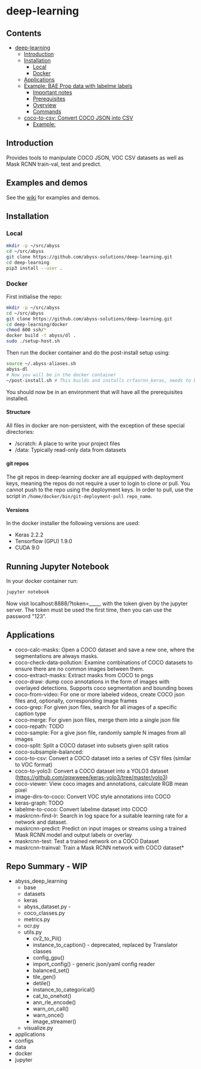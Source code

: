 deep-learning
=================
## Contents
   * [deep-learning](#deep-learning)
      * [Introduction](#introduction)
      * [Installation](#installation)
         * [Local](#local)
         * [Docker](#docker)
      * [Applications](#applications)
      * [Example: BAE Prop data with labelme labels](#example-bae-prop-data-with-labelme-labels)
         * [Important notes](#important-notes)
         * [Prerequisites](#prerequisites)
         * [Overview](#overview)
         * [Commands](#commands)
      * [coco-to-csv: Convert COCO JSON into CSV](#coco-to-csv-convert-coco-json-into-csv)
         * [Example:](#example)

## Introduction
Provides tools to manipulate COCO JSON, VOC CSV datasets as well as Mask RCNN train-val, test and predict.

## Examples and demos
See the [wiki](https://github.com/abyss-solutions/deep-learning/wiki) for examples and demos.

## Installation
### Local
```bash 
mkdir -p ~/src/abyss
cd ~/src/abyss
git clone https://github.com/abyss-solutions/deep-learning.git
cd deep-learning
pip3 install --user .
```

### Docker
First initialise the repo:
```bash 
mkdir -p ~/src/abyss
cd ~/src/abyss
git clone https://github.com/abyss-solutions/deep-learning.git
cd deep-learning/docker
chmod 600 ssh/*
docker build -t abyss/dl .
sudo ./setup-host.sh
```

Then run the docker container and do the post-install setup using:
```bash
source ~/.abyss-aliases.sh
abyss-dl
# Now you will be in the docker container
~/post-install.sh # This builds and installs crfasrnn_keras, needs to be done separately for now
```
You should now be in an environment that will have all the prerequisites installed. 

#### Structure
All files in docker are non-persistent, with the exception of these special directories:
* /scratch: A place to write your project files
* /data: Typically read-only data from datasets

#### git repos
The git repos in deep-learning docker are all equipped with deployment keys, meaning the repos do not require a user to login to clone or pull.
You cannot push to the repo using the deployment keys.
In order to pull, use the script in `/home/docker/bin/git-deployment-pull repo_name`.

#### Versions
In the docker installer the following versions are used:
* Keras 2.2.2
* Tensorflow (GPU) 1.9.0
* CUDA 9.0

## Running Jupyter Notebook
In your docker container run:
```bash
jupyter notebook
```
Now visit localhost:8888/?token=_____ with the token given by the jupyter server.
The token must be used the first time, then you can use the password "123".

## Applications
* coco-calc-masks: Open a COCO dataset and save a new one, where the segmentations are always masks.
* coco-check-data-pollution: Examine combinations of COCO datasets to ensure there are no common images between them.
* coco-extract-masks: Extract masks from COCO to pngs
* coco-draw: dump coco annotations in the form of images with overlayed detections. Supports coco segmentation and bounding boxes
* coco-from-video: For one or more labeled videos, create COCO json files and, optionally, corresponding image frames 
* coco-grep: For given json files, search for all images of a specific caption type
* coco-merge: For given json files, merge them into a single json file
* coco-repath: TODO
* coco-sample: For a give json file, randomly sample N images from all images
* coco-split: Split a COCO dataset into subsets given split ratios
* coco-subsample-balanced:
* coco-to-csv: Convert a COCO dataset into a series of CSV files (similar to VOC format)
* coco-to-yolo3: Convert a COCO dataset into a YOLO3 dataset (https://github.com/qqwweee/keras-yolo3/tree/master/yolo3)
* coco-viewer: View coco images and annotations, calculate RGB mean pixel
* image-dirs-to-coco: Convert VOC style annotations into COCO
* keras-graph: TODO
* labelme-to-coco: Convert labelme dataset into COCO
* maskrcnn-find-lr: Search in log space for a suitable learning rate for a network and dataset.
* maskrcnn-predict: Predict on input images or streams using a trained Mask RCNN model and output labels or overlay
* maskrcnn-test: Test a trained network on a COCO Dataset
* maskrcnn-trainval: Train a Mask RCNN network with COCO dataset* 

## Repo Summary - WIP
* abyss_deep_learning
  * base
  * datasets
  * keras
  * abyss_dataset.py - 
  * coco_classes.py
  * metrics.py
  * ocr.py
  * utils.py
    * cv2_to_Pil()
    * instance_to_caption() - deprecated, replaced by Translator classes
    * config_gpu()
    * import_config() - generic json/yaml config reader
    * balanced_set()
    * tile_gen()
    * detile()
    * instance_to_categorical()
    * cat_to_onehot()
    * ann_rle_encode()
    * warn_on_call()
    * warn_once()
    * image_streamer()
  * visualize.py
* applications
* configs
* data
* docker
* jupyter
